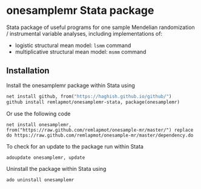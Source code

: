 # onesamplemr Stata package

Stata package of useful programs for one sample Mendelian randomization / instrumental variable 
analyses, including implementations of:

* logistic structural mean model: `lsmm` command
* multiplicative structural mean model: `msmm` command

## Installation

Install the onesamplemr package within Stata using
``` stata
net install github, from("https://haghish.github.io/github/")
github install remlapmot/onesamplemr-stata, package(onesamplemr)
```

Or use the following code
```
net install onesamplemr, from("https://raw.github.com/remlapmot/onesample-mr/master/") replace
do https://raw.github.com/remlapmot/onesample-mr/master/dependency.do
```

To check for an update to the package run within Stata
``` stata
adoupdate onesamplemr, update
```

Uninstall the package within Stata using
``` stata
ado uninstall onesamplemr
```
